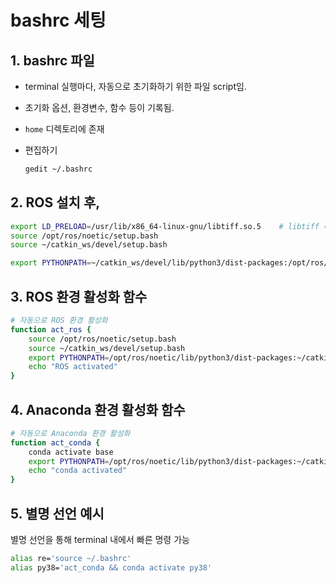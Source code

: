 # bashrc 세팅

## 1. bashrc 파일

* terminal 실행마다, 자동으로 초기화하기 위한 파일 script임.
* 초기화 옵션, 환경변수, 함수 등이 기록됨.
* `home` 디렉토리에 존재
*   편집하기

    ```bash
    gedit ~/.bashrc
    ```

## 2. ROS 설치 후,

```bash
export LD_PRELOAD=/usr/lib/x86_64-linux-gnu/libtiff.so.5    # libtiff 버전 충돌 방지(ROS <-> Conda)
source /opt/ros/noetic/setup.bash
source ~/catkin_ws/devel/setup.bash

export PYTHONPATH=~/catkin_ws/devel/lib/python3/dist-packages:/opt/ros/noetic/lib/python3/dist-packages
```


## 3. ROS 환경 활성화 함수

```bash
# 자동으로 ROS 환경 활성화
function act_ros {
    source /opt/ros/noetic/setup.bash
    source ~/catkin_ws/devel/setup.bash
    export PYTHONPATH=/opt/ros/noetic/lib/python3/dist-packages:~/catkin_ws/devel/lib/python3/dist-packages
    echo "ROS activated"
}
```


## 4. Anaconda 환경 활성화 함수

```bash
# 자동으로 Anaconda 환경 활성화
function act_conda {
    conda activate base
    export PYTHONPATH=/opt/ros/noetic/lib/python3/dist-packages:~/catkin_ws/devel/lib/python3/dist-packages:~/anaconda3/envs/py38/lib/python3.8/site-packages
    echo "conda activated"
}
```


## 5. 별명 선언 예시

별명 선언을 통해 terminal 내에서 빠른 명령 가능

```bash
alias re='source ~/.bashrc'
alias py38='act_conda && conda activate py38'
```
